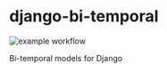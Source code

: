 # django-bi-temporal
![example workflow](https://github.com/samupl/django-bi-temporal/actions/workflows/ci.yml/badge.svg)


Bi-temporal models for Django
